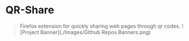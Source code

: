 # QR-Share
>Firefox extension for quickly sharing web pages through qr codes.
![Project Banner](./Images/GIthub Repos Banners.png)

